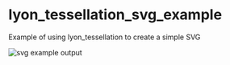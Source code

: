 # lyon_tessellation_svg_example
Example of using lyon_tessellation to create a simple SVG

![svg example output](https://raw.github.com/IsaacShelton/lyon_tessellation_svg_example/master/image.svg)
